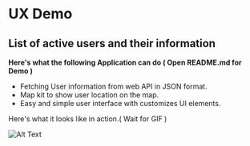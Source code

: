 # UX Demo

## List of active users and their information ##

**Here's what the following Application can do ( Open README.md for Demo )**

* Fetching User information from web API in JSON format.
* Map kit to show user location on the map. 
* Easy and simple user interface with customizes UI elements.

Here's what it looks like in action.( Wait for GIF )

![Alt Text](https://github.com/YASH12366/PayTrail/blob/master/PayTrailDemo.gif)


